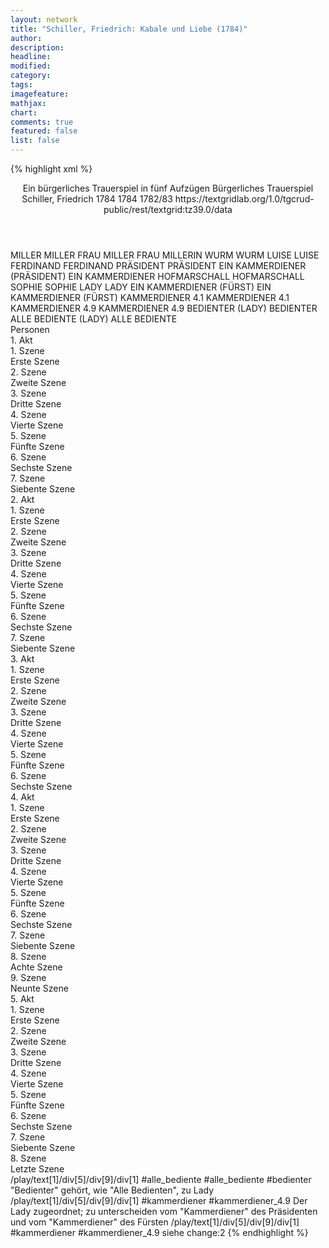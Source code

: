 ```yaml
---
layout: network
title: "Schiller, Friedrich: Kabale und Liebe (1784)"
author:
description:
headline:
modified:
category:
tags:
imagefeature: 
mathjax: 
chart: 
comments: true
featured: false
list: false
---
```

{% highlight xml %}
<?xml-model href="https://raw.githubusercontent.com/DLiNa/project/master/rules/lina.rnc"?><?xml-model href="https://raw.githubusercontent.com/DLiNa/project/master/rules/lina.sch"?>
<play xmlns="http://lina.digital">
  <header>
    <title>Kabale und Liebe</title>
    <subtitle>Ein bürgerliches Trauerspiel in fünf Aufzügen</subtitle>
    <genretitle>Bürgerliches Trauerspiel</genretitle>
    <author>Schiller, Friedrich</author>
    <date type="print">1784</date>
    <date type="premiere">1784</date>
    <date type="written">1782/83</date>
    <source>https://textgridlab.org/1.0/tgcrud-public/rest/textgrid:tz39.0/data</source>
  </header>
  <personae>
    <character>
      <name>MILLER</name>
      <alias xml:id="miller">
        <name>MILLER</name>
      </alias>
    </character>
    <character>
      <name>FRAU MILLER</name>
      <alias xml:id="frau">
        <name>FRAU</name>
      </alias>
      <alias xml:id="millerin">
        <name>MILLERIN</name>
      </alias>
    </character>
    <character>
      <name>WURM</name>
      <alias xml:id="wurm">
        <name>WURM</name>
      </alias>
    </character>
    <character>
      <name>LUISE</name>
      <alias xml:id="luise">
        <name>LUISE</name>
      </alias>
    </character>
    <character>
      <name>FERDINAND</name>
      <alias xml:id="ferdinand">
        <name>FERDINAND</name>
      </alias>
    </character>
    <character>
      <name>PRÄSIDENT</name>
      <alias xml:id="präsident">
        <name>PRÄSIDENT</name>
      </alias>
    </character>
    <character>
      <name>EIN KAMMERDIENER (PRÄSIDENT)</name>
      <alias xml:id="ein_kammerdiener_präsident">
        <name>EIN KAMMERDIENER</name>
      </alias>
    </character>
    <character>
      <name>HOFMARSCHALL</name>
      <alias xml:id="hofmarschall">
        <name>HOFMARSCHALL</name>
      </alias>
    </character>
    <character>
      <name>SOPHIE</name>
      <alias xml:id="sophie">
        <name>SOPHIE</name>
      </alias>
    </character>
    <character>
      <name>LADY</name>
      <alias xml:id="lady">
        <name>LADY</name>
      </alias>
    </character>
    <character>
      <name>EIN KAMMERDIENER (FÜRST)</name>
      <alias xml:id="kammerdiener_fürst">
        <name>EIN KAMMERDIENER (FÜRST)</name>
      </alias>
    </character>
    <character>
      <name>KAMMERDIENER 4.1</name>
      <alias xml:id="kammerdiener_4.1">
        <name>KAMMERDIENER 4.1</name>
      </alias>
    </character>
    <character>
      <name>KAMMERDIENER 4.9</name>
      <alias xml:id="kammerdiener_4.6-9">
        <name>KAMMERDIENER 4.9</name>
      </alias>
    </character>
    <character>
      <name>BEDIENTER (LADY)</name>
      <alias xml:id="bedienter">
        <name>BEDIENTER</name>
      </alias>
    </character>
    <character>
      <name>ALLE BEDIENTE (LADY)</name>
      <alias xml:id="alle_bediente">
        <name>ALLE BEDIENTE</name>
      </alias>
    </character>
  </personae>
  <text>
    <div>
      <head>Personen</head>
    </div>
    <div>
      <head>1. Akt</head>
      <div>
        <head>1. Szene</head>
        <div>
          <head>Erste Szene</head>
          <sp who="#miller">
            <amount n="8" unit="speech_acts"/>
            <amount n="816" unit="words"/>
            <amount n="4465" unit="chars"/>
          </sp>
          <sp who="#frau">
            <amount n="7" unit="speech_acts"/>
            <amount n="166" unit="words"/>
            <amount n="3" unit="lines"/>
            <amount n="868" unit="chars"/>
          </sp>
        </div>
      </div>
      <div>
        <head>2. Szene</head>
        <div>
          <head>Zweite Szene</head>
          <sp who="#frau">
            <amount n="13" unit="speech_acts"/>
            <amount n="245" unit="words"/>
            <amount n="7" unit="lines"/>
            <amount n="1288" unit="chars"/>
          </sp>
          <sp who="#wurm">
            <amount n="9" unit="speech_acts"/>
            <amount n="192" unit="words"/>
            <amount n="5" unit="lines"/>
            <amount n="1096" unit="chars"/>
          </sp>
          <sp who="#miller">
            <amount n="11" unit="speech_acts"/>
            <amount n="754" unit="words"/>
            <amount n="5" unit="lines"/>
            <amount n="4029" unit="chars"/>
          </sp>
        </div>
      </div>
      <div>
        <head>3. Szene</head>
        <div>
          <head>Dritte Szene</head>
          <sp who="#luise">
            <amount n="8" unit="speech_acts"/>
            <amount n="548" unit="words"/>
            <amount n="3" unit="lines"/>
            <amount n="2825" unit="chars"/>
          </sp>
          <sp who="#miller">
            <amount n="5" unit="speech_acts"/>
            <amount n="104" unit="words"/>
            <amount n="3" unit="lines"/>
            <amount n="507" unit="chars"/>
          </sp>
          <sp who="#frau">
            <amount n="3" unit="speech_acts"/>
            <amount n="40" unit="words"/>
            <amount n="2" unit="lines"/>
            <amount n="197" unit="chars"/>
          </sp>
        </div>
      </div>
      <div>
        <head>4. Szene</head>
        <div>
          <head>Vierte Szene</head>
          <sp who="#ferdinand">
            <amount n="7" unit="speech_acts"/>
            <amount n="481" unit="words"/>
            <amount n="2" unit="lines"/>
            <amount n="2585" unit="chars"/>
          </sp>
          <sp who="#luise">
            <amount n="7" unit="speech_acts"/>
            <amount n="208" unit="words"/>
            <amount n="3" unit="lines"/>
            <amount n="1057" unit="chars"/>
          </sp>
        </div>
      </div>
      <div>
        <head>5. Szene</head>
        <div>
          <head>Fünfte Szene</head>
          <sp who="#präsident">
            <amount n="15" unit="speech_acts"/>
            <amount n="662" unit="words"/>
            <amount n="9" unit="lines"/>
            <amount n="3629" unit="chars"/>
          </sp>
          <sp who="#wurm">
            <amount n="13" unit="speech_acts"/>
            <amount n="284" unit="words"/>
            <amount n="8" unit="lines"/>
            <amount n="1577" unit="chars"/>
          </sp>
          <sp who="#ein_kammerdiener_präsident">
            <amount n="1" unit="speech_acts"/>
            <amount n="4" unit="words"/>
            <amount n="1" unit="lines"/>
            <amount n="23" unit="chars"/>
          </sp>
        </div>
      </div>
      <div>
        <head>6. Szene</head>
        <div>
          <head>Sechste Szene</head>
          <sp who="#hofmarschall">
            <amount n="8" unit="speech_acts"/>
            <amount n="269" unit="words"/>
            <amount n="5" unit="lines"/>
            <amount n="1415" unit="chars"/>
          </sp>
          <sp who="#präsident">
            <amount n="8" unit="speech_acts"/>
            <amount n="154" unit="words"/>
            <amount n="4" unit="lines"/>
            <amount n="883" unit="chars"/>
          </sp>
        </div>
      </div>
      <div>
        <head>7. Szene</head>
        <div>
          <head>Siebente Szene</head>
          <sp who="#ferdinand">
            <amount n="20" unit="speech_acts"/>
            <amount n="594" unit="words"/>
            <amount n="9" unit="lines"/>
            <amount n="3387" unit="chars"/>
          </sp>
          <sp who="#präsident">
            <amount n="19" unit="speech_acts"/>
            <amount n="853" unit="words"/>
            <amount n="5" unit="lines"/>
            <amount n="4634" unit="chars"/>
          </sp>
        </div>
      </div>
    </div>
    <div>
      <head>2. Akt</head>
      <div>
        <head>1. Szene</head>
        <div>
          <head>Erste Szene</head>
          <sp who="#sophie">
            <amount n="10" unit="speech_acts"/>
            <amount n="148" unit="words"/>
            <amount n="8" unit="lines"/>
            <amount n="801" unit="chars"/>
          </sp>
          <sp who="#lady">
            <amount n="10" unit="speech_acts"/>
            <amount n="876" unit="words"/>
            <amount n="4655" unit="chars"/>
          </sp>
        </div>
      </div>
      <div>
        <head>2. Szene</head>
        <div>
          <head>Zweite Szene</head>
          <sp who="#kammerdiener_fürst">
            <amount n="8" unit="speech_acts"/>
            <amount n="288" unit="words"/>
            <amount n="4" unit="lines"/>
            <amount n="1638" unit="chars"/>
          </sp>
          <sp who="#lady">
            <amount n="13" unit="speech_acts"/>
            <amount n="420" unit="words"/>
            <amount n="4" unit="lines"/>
            <amount n="2310" unit="chars"/>
          </sp>
          <sp who="#sophie">
            <amount n="6" unit="speech_acts"/>
            <amount n="78" unit="words"/>
            <amount n="4" unit="lines"/>
            <amount n="451" unit="chars"/>
          </sp>
          <sp who="#bedienter">
            <amount n="3" unit="speech_acts"/>
            <amount n="13" unit="words"/>
            <amount n="3" unit="lines"/>
            <amount n="72" unit="chars"/>
          </sp>
        </div>
      </div>
      <div>
        <head>3. Szene</head>
        <div>
          <head>Dritte Szene</head>
          <sp who="#ferdinand">
            <amount n="26" unit="speech_acts"/>
            <amount n="883" unit="words"/>
            <amount n="15" unit="lines"/>
            <amount n="4863" unit="chars"/>
          </sp>
          <sp who="#lady">
            <amount n="26" unit="speech_acts"/>
            <amount n="1341" unit="words"/>
            <amount n="16" unit="lines"/>
            <amount n="7782" unit="chars"/>
          </sp>
        </div>
      </div>
      <div>
        <head>4. Szene</head>
        <div>
          <head>Vierte Szene</head>
          <sp who="#miller">
            <amount n="9" unit="speech_acts"/>
            <amount n="353" unit="words"/>
            <amount n="1" unit="lines"/>
            <amount n="1901" unit="chars"/>
          </sp>
          <sp who="#luise">
            <amount n="4" unit="speech_acts"/>
            <amount n="20" unit="words"/>
            <amount n="4" unit="lines"/>
            <amount n="106" unit="chars"/>
          </sp>
          <sp who="#millerin">
            <amount n="1" unit="speech_acts"/>
            <amount n="6" unit="words"/>
            <amount n="1" unit="lines"/>
            <amount n="30" unit="chars"/>
          </sp>
          <sp who="#frau">
            <amount n="4" unit="speech_acts"/>
            <amount n="75" unit="words"/>
            <amount n="2" unit="lines"/>
            <amount n="420" unit="chars"/>
          </sp>
        </div>
      </div>
      <div>
        <head>5. Szene</head>
        <div>
          <head>Fünfte Szene</head>
          <sp who="#ferdinand">
            <amount n="9" unit="speech_acts"/>
            <amount n="385" unit="words"/>
            <amount n="3" unit="lines"/>
            <amount n="2109" unit="chars"/>
          </sp>
          <sp who="#luise">
            <amount n="7" unit="speech_acts"/>
            <amount n="159" unit="words"/>
            <amount n="5" unit="lines"/>
            <amount n="831" unit="chars"/>
          </sp>
          <sp who="#frau">
            <amount n="3" unit="speech_acts"/>
            <amount n="53" unit="words"/>
            <amount n="1" unit="lines"/>
            <amount n="279" unit="chars"/>
          </sp>
          <sp who="#miller">
            <amount n="3" unit="speech_acts"/>
            <amount n="125" unit="words"/>
            <amount n="1" unit="lines"/>
            <amount n="649" unit="chars"/>
          </sp>
        </div>
      </div>
      <div>
        <head>6. Szene</head>
        <div>
          <head>Sechste Szene</head>
          <sp who="#präsident">
            <amount n="16" unit="speech_acts"/>
            <amount n="330" unit="words"/>
            <amount n="12" unit="lines"/>
            <amount n="1954" unit="chars"/>
          </sp>
          <sp who="#ferdinand">
            <amount n="12" unit="speech_acts"/>
            <amount n="149" unit="words"/>
            <amount n="9" unit="lines"/>
            <amount n="843" unit="chars"/>
          </sp>
          <sp who="#miller">
            <amount n="6" unit="speech_acts"/>
            <amount n="171" unit="words"/>
            <amount n="2" unit="lines"/>
            <amount n="927" unit="chars"/>
          </sp>
          <sp who="#frau">
            <amount n="3" unit="speech_acts"/>
            <amount n="35" unit="words"/>
            <amount n="2" unit="lines"/>
            <amount n="185" unit="chars"/>
          </sp>
          <sp who="#luise">
            <amount n="6" unit="speech_acts"/>
            <amount n="37" unit="words"/>
            <amount n="6" unit="lines"/>
            <amount n="214" unit="chars"/>
          </sp>
        </div>
      </div>
      <div>
        <head>7. Szene</head>
        <div>
          <head>Siebente Szene</head>
          <sp who="#ferdinand">
            <amount n="9" unit="speech_acts"/>
            <amount n="221" unit="words"/>
            <amount n="3" unit="lines"/>
            <amount n="1385" unit="chars"/>
          </sp>
          <sp who="#präsident">
            <amount n="10" unit="speech_acts"/>
            <amount n="144" unit="words"/>
            <amount n="6" unit="lines"/>
            <amount n="772" unit="chars"/>
          </sp>
          <sp who="#frau">
            <amount n="1" unit="speech_acts"/>
            <amount n="5" unit="words"/>
            <amount n="1" unit="lines"/>
            <amount n="48" unit="chars"/>
          </sp>
          <sp who="#miller">
            <amount n="1" unit="speech_acts"/>
            <amount n="19" unit="words"/>
            <amount n="1" unit="lines"/>
            <amount n="99" unit="chars"/>
          </sp>
        </div>
      </div>
    </div>
    <div>
      <head>3. Akt</head>
      <div>
        <head>1. Szene</head>
        <div>
          <head>Erste Szene</head>
          <sp who="#präsident">
            <amount n="22" unit="speech_acts"/>
            <amount n="370" unit="words"/>
            <amount n="14" unit="lines"/>
            <amount n="2088" unit="chars"/>
          </sp>
          <sp who="#wurm">
            <amount n="19" unit="speech_acts"/>
            <amount n="1041" unit="words"/>
            <amount n="5" unit="lines"/>
            <amount n="6220" unit="chars"/>
          </sp>
          <sp who="#ein_kammerdiener_präsident">
            <amount n="3" unit="speech_acts"/>
            <amount n="17" unit="words"/>
            <amount n="3" unit="lines"/>
            <amount n="100" unit="chars"/>
          </sp>
        </div>
      </div>
      <div>
        <head>2. Szene</head>
        <div>
          <head>Zweite Szene</head>
          <sp who="#hofmarschall">
            <amount n="30" unit="speech_acts"/>
            <amount n="637" unit="words"/>
            <amount n="18" unit="lines"/>
            <amount n="3525" unit="chars"/>
          </sp>
          <sp who="#präsident">
            <amount n="29" unit="speech_acts"/>
            <amount n="478" unit="words"/>
            <amount n="19" unit="lines"/>
            <amount n="2780" unit="chars"/>
          </sp>
        </div>
      </div>
      <div>
        <head>3. Szene</head>
        <div>
          <head>Dritte Szene</head>
          <sp who="#wurm">
            <amount n="1" unit="speech_acts"/>
            <amount n="24" unit="words"/>
            <amount n="134" unit="chars"/>
          </sp>
          <sp who="#präsident">
            <amount n="1" unit="speech_acts"/>
            <amount n="43" unit="words"/>
            <amount n="250" unit="chars"/>
          </sp>
        </div>
      </div>
      <div>
        <head>4. Szene</head>
        <div>
          <head>Vierte Szene</head>
          <sp who="#luise">
            <amount n="10" unit="speech_acts"/>
            <amount n="461" unit="words"/>
            <amount n="4" unit="lines"/>
            <amount n="2585" unit="chars"/>
          </sp>
          <sp who="#ferdinand">
            <amount n="10" unit="speech_acts"/>
            <amount n="415" unit="words"/>
            <amount n="5" unit="lines"/>
            <amount n="2313" unit="chars"/>
          </sp>
        </div>
      </div>
      <div>
        <head>5. Szene</head>
        <div>
          <head>Fünfte Szene</head>
        </div>
      </div>
      <div>
        <head>6. Szene</head>
        <div>
          <head>Sechste Szene</head>
          <sp who="#wurm">
            <amount n="51" unit="speech_acts"/>
            <amount n="589" unit="words"/>
            <amount n="42" unit="lines"/>
            <amount n="3106" unit="chars"/>
          </sp>
          <sp who="#luise">
            <amount n="51" unit="speech_acts"/>
            <amount n="1285" unit="words"/>
            <amount n="32" unit="lines"/>
            <amount n="7183" unit="chars"/>
          </sp>
        </div>
      </div>
    </div>
    <div>
      <head>4. Akt</head>
      <div>
        <head>1. Szene</head>
        <div>
          <head>Erste Szene</head>
          <sp who="#ferdinand">
            <amount n="3" unit="speech_acts"/>
            <amount n="27" unit="words"/>
            <amount n="3" unit="lines"/>
            <amount n="147" unit="chars"/>
          </sp>
          <sp who="#kammerdiener_4.1">
            <amount n="2" unit="speech_acts"/>
            <amount n="17" unit="words"/>
            <amount n="2" unit="lines"/>
            <amount n="92" unit="chars"/>
          </sp>
        </div>
      </div>
      <div>
        <head>2. Szene</head>
        <div>
          <head>Zweite Szene</head>
        </div>
      </div>
      <div>
        <head>3. Szene</head>
        <div>
          <head>Dritte Szene</head>
          <sp who="#hofmarschall">
            <amount n="16" unit="speech_acts"/>
            <amount n="161" unit="words"/>
            <amount n="15" unit="lines"/>
            <amount n="870" unit="chars"/>
          </sp>
          <sp who="#ferdinand">
            <amount n="16" unit="speech_acts"/>
            <amount n="752" unit="words"/>
            <amount n="4" unit="lines"/>
            <amount n="4380" unit="chars"/>
          </sp>
        </div>
      </div>
      <div>
        <head>4. Szene</head>
        <div>
          <head>Vierte Szene</head>
        </div>
      </div>
      <div>
        <head>5. Szene</head>
        <div>
          <head>Fünfte Szene</head>
          <sp who="#ferdinand">
            <amount n="8" unit="speech_acts"/>
            <amount n="204" unit="words"/>
            <amount n="2" unit="lines"/>
            <amount n="1086" unit="chars"/>
          </sp>
          <sp who="#präsident">
            <amount n="8" unit="speech_acts"/>
            <amount n="136" unit="words"/>
            <amount n="5" unit="lines"/>
            <amount n="731" unit="chars"/>
          </sp>
        </div>
      </div>
      <div>
        <head>6. Szene</head>
        <div>
          <head>Sechste Szene</head>
          <sp who="#lady">
            <amount n="6" unit="speech_acts"/>
            <amount n="162" unit="words"/>
            <amount n="2" unit="lines"/>
            <amount n="890" unit="chars"/>
          </sp>
          <sp who="#sophie">
            <amount n="4" unit="speech_acts"/>
            <amount n="144" unit="words"/>
            <amount n="1" unit="lines"/>
            <amount n="867" unit="chars"/>
          </sp>
          <sp who="#kammerdiener_4.6-9">
            <amount n="1" unit="speech_acts"/>
            <amount n="3" unit="words"/>
            <amount n="1" unit="lines"/>
            <amount n="18" unit="chars"/>
          </sp>
        </div>
      </div>
      <div>
        <head>7. Szene</head>
        <div>
          <head>Siebente Szene</head>
          <sp who="#luise">
            <amount n="17" unit="speech_acts"/>
            <amount n="1046" unit="words"/>
            <amount n="11" unit="lines"/>
            <amount n="5882" unit="chars"/>
          </sp>
          <sp who="#lady">
            <amount n="16" unit="speech_acts"/>
            <amount n="945" unit="words"/>
            <amount n="2" unit="lines"/>
            <amount n="5299" unit="chars"/>
          </sp>
        </div>
      </div>
      <div>
        <head>8. Szene</head>
        <div>
          <head>Achte Szene</head>
        </div>
      </div>
      <div>
        <head>9. Szene</head>
        <div>
          <head>Neunte Szene</head>
          <sp who="#kammerdiener_4.6-9">
            <amount n="1" unit="speech_acts"/>
            <amount n="11" unit="words"/>
            <amount n="1" unit="lines"/>
            <amount n="71" unit="chars"/>
          </sp>
          <sp who="#lady">
            <amount n="8" unit="speech_acts"/>
            <amount n="450" unit="words"/>
            <amount n="2563" unit="chars"/>
          </sp>
          <sp who="#kammerdiener_4.6-9 #sophie">
            <amount n="1" unit="speech_acts"/>
            <amount n="4" unit="words"/>
            <amount n="1" unit="lines"/>
            <amount n="26" unit="chars"/>
          </sp>
          <sp who="#sophie">
            <amount n="2" unit="speech_acts"/>
            <amount n="58" unit="words"/>
            <amount n="1" unit="lines"/>
            <amount n="303" unit="chars"/>
          </sp>
          <sp who="#hofmarschall">
            <amount n="7" unit="speech_acts"/>
            <amount n="191" unit="words"/>
            <amount n="3" unit="lines"/>
            <amount n="1099" unit="chars"/>
          </sp>
          <sp who="#alle_bediente #bedienter">
            <amount n="1" unit="speech_acts"/>
            <amount n="3" unit="words"/>
            <amount n="1" unit="lines"/>
            <amount n="16" unit="chars"/>
          </sp>
        </div>
      </div>
    </div>
    <div>
      <head>5. Akt</head>
      <div>
        <head>1. Szene</head>
        <div>
          <head>Erste Szene</head>
          <sp who="#miller">
            <amount n="19" unit="speech_acts"/>
            <amount n="1133" unit="words"/>
            <amount n="9" unit="lines"/>
            <amount n="6291" unit="chars"/>
          </sp>
          <sp who="#luise">
            <amount n="18" unit="speech_acts"/>
            <amount n="671" unit="words"/>
            <amount n="4" unit="lines"/>
            <amount n="3686" unit="chars"/>
          </sp>
        </div>
      </div>
      <div>
        <head>2. Szene</head>
        <div>
          <head>Zweite Szene</head>
          <sp who="#luise">
            <amount n="7" unit="speech_acts"/>
            <amount n="72" unit="words"/>
            <amount n="6" unit="lines"/>
            <amount n="361" unit="chars"/>
          </sp>
          <sp who="#miller">
            <amount n="11" unit="speech_acts"/>
            <amount n="228" unit="words"/>
            <amount n="7" unit="lines"/>
            <amount n="1296" unit="chars"/>
          </sp>
          <sp who="#ferdinand">
            <amount n="14" unit="speech_acts"/>
            <amount n="865" unit="words"/>
            <amount n="2" unit="lines"/>
            <amount n="4862" unit="chars"/>
          </sp>
        </div>
      </div>
      <div>
        <head>3. Szene</head>
        <div>
          <head>Dritte Szene</head>
          <sp who="#miller">
            <amount n="5" unit="speech_acts"/>
            <amount n="99" unit="words"/>
            <amount n="2" unit="lines"/>
            <amount n="532" unit="chars"/>
          </sp>
          <sp who="#ferdinand">
            <amount n="5" unit="speech_acts"/>
            <amount n="219" unit="words"/>
            <amount n="1" unit="lines"/>
            <amount n="1201" unit="chars"/>
          </sp>
        </div>
      </div>
      <div>
        <head>4. Szene</head>
        <div>
          <head>Vierte Szene</head>
        </div>
      </div>
      <div>
        <head>5. Szene</head>
        <div>
          <head>Fünfte Szene</head>
          <sp who="#miller">
            <amount n="14" unit="speech_acts"/>
            <amount n="519" unit="words"/>
            <amount n="5" unit="lines"/>
            <amount n="2821" unit="chars"/>
          </sp>
          <sp who="#ferdinand">
            <amount n="14" unit="speech_acts"/>
            <amount n="361" unit="words"/>
            <amount n="5" unit="lines"/>
            <amount n="1925" unit="chars"/>
          </sp>
        </div>
      </div>
      <div>
        <head>6. Szene</head>
        <div>
          <head>Sechste Szene</head>
          <sp who="#luise">
            <amount n="4" unit="speech_acts"/>
            <amount n="33" unit="words"/>
            <amount n="4" unit="lines"/>
            <amount n="168" unit="chars"/>
          </sp>
          <sp who="#ferdinand">
            <amount n="5" unit="speech_acts"/>
            <amount n="181" unit="words"/>
            <amount n="972" unit="chars"/>
          </sp>
          <sp who="#miller">
            <amount n="4" unit="speech_acts"/>
            <amount n="25" unit="words"/>
            <amount n="4" unit="lines"/>
            <amount n="128" unit="chars"/>
          </sp>
        </div>
      </div>
      <div>
        <head>7. Szene</head>
        <div>
          <head>Siebente Szene</head>
          <sp who="#luise">
            <amount n="37" unit="speech_acts"/>
            <amount n="637" unit="words"/>
            <amount n="25" unit="lines"/>
            <amount n="3455" unit="chars"/>
          </sp>
          <sp who="#ferdinand">
            <amount n="35" unit="speech_acts"/>
            <amount n="1228" unit="words"/>
            <amount n="21" unit="lines"/>
            <amount n="6745" unit="chars"/>
          </sp>
        </div>
      </div>
      <div>
        <head>8. Szene</head>
        <div>
          <head>Letzte Szene</head>
          <sp who="#präsident">
            <amount n="9" unit="speech_acts"/>
            <amount n="125" unit="words"/>
            <amount n="7" unit="lines"/>
            <amount n="790" unit="chars"/>
          </sp>
          <sp who="#ferdinand">
            <amount n="8" unit="speech_acts"/>
            <amount n="347" unit="words"/>
            <amount n="3" unit="lines"/>
            <amount n="1874" unit="chars"/>
          </sp>
          <sp who="#miller">
            <amount n="4" unit="speech_acts"/>
            <amount n="49" unit="words"/>
            <amount n="2" unit="lines"/>
            <amount n="269" unit="chars"/>
          </sp>
          <sp who="#wurm">
            <amount n="3" unit="speech_acts"/>
            <amount n="170" unit="words"/>
            <amount n="1" unit="lines"/>
            <amount n="868" unit="chars"/>
          </sp>
        </div>
      </div>
    </div>
  </text>
  <documentation>
    <change n="1" type="expandCollectivePartially" who="peertrilcke">
      <path>/play/text[1]/div[5]/div[9]/div[1]</path>
      <orig>#alle_bediente</orig>
      <corr>#alle_bediente #bedienter</corr>
      <comment>"Bedienter" gehört, wie "Alle Bedienten", zu Lady</comment>
    </change>
    <change n="2" type="other" who="peertrilcke">
      <path>/play/text[1]/div[5]/div[9]/div[1]</path>
      <orig>#kammerdiener</orig>
      <corr>#kammerdiener_4.9</corr>
      <comment>Der Lady zugeordnet; zu unterscheiden vom "Kammerdiener" des Präsidenten und vom "Kammerdiener" des Fürsten</comment>
    </change>
    <change n="3" type="other" who="peertrilcke">
      <path>/play/text[1]/div[5]/div[9]/div[1]</path>
      <orig>#kammerdiener</orig>
      <corr>#kammerdiener_4.9</corr>
      <comment>siehe change:2</comment>
    </change>
  </documentation>
</play>
{% endhighlight %}